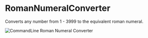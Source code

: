 # RomanNumeralConverter
Converts any number from 1 - 3999 to the equivalent roman numeral.

<img src="https://i.gyazo.com/a5b5bd98e8f501b09e8d567375510b64.png" alt="CommandLine Roman Numeral Converter"></img>
